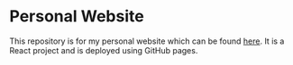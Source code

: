 # Personal Website

This repository is for my personal website which can be found [here](www.rowmur.com). It is a React project and is deployed using GitHub pages.